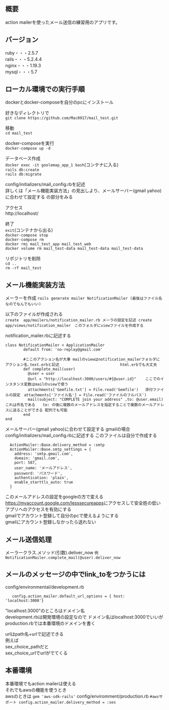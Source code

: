 ## 概要
action mailerを使ったメール送信の練習用のアプリです。

## バージョン
ruby・・・2.5.7<br>
rails・・・5.2.4.4<br>
nginx・・・1.19.3<br>
mysql・・・5.7

## ローカル環境での実行手順
dockerとdocker-composeを自分のpcにインストール

好きなディレクトリで<br>
`git clone https://github.com/Mac0917/mail_test.git`

移動<br>
`cd mail_test`

docker-composeを実行<br>
`docker-compose up -d`

データベース作成<br>
`docker exec -it goolemap_app_1 bash`(コンテナに入る)<br>
`rails db:create`<br>
`rails db:migrate`<br>

config/initializers/mail_config.rbを記述<br>
詳しくは「メール機能実装方法」の見出しより、メールサーバー(gmail yahoo)に合わせて設定する の部分をみる<br>

アクセス<br>
http://localhost/<br>

終了<br>
`exit`(コンテナから出る)<br>
`docker-compose stop`<br>
`docker-compose rm`<br>
`docker rmi mail_test_app mail_test_web`<br>
`docker volume rm mail_test-data mail_test-data mail_test-data`

リポジトリを削除<br>
`cd ..`<br>
`rm -rf mail_test`

## メール機能実装方法
メーラーを作成
`
rails generate mailer NotificationMailer (最後はファイル名なのでなんでもいい)
`

以下のファイルが作成される<br>
`
create  app/mailers/notification_mailer.rb メーラの設定を記述
create  app/views/notification_mailer　このフォルダにviewファイルを作成する
`

notification_mailer.rbに記述する
```
class NotificationMailer < ApplicationMailer
        default from: 'no-replay@gmail.com'

        #ここのアクション名が大事 mailのviewはnotification_mailerフォルダに アクション名.text.erbと記述                           html.erbでも大丈夫
        def complete_mail(user) 
          @user = user
          @url = "http://localhost:3000/users/#{@user.id}"    ここでのインスタンス変数はmailのviewで使う
          attachments['Gemfile.txt'] = File.read('Gemfile')   添付ファイルの設定　attachments['ファイル名'] = File.read('ファイルのフルパス')
          mail(subject: "COMPLETE join your address" ,to: @user.email)  これは件名である　　to: の後に複数のメールアドレスを指定することで複数のメールアドレスに送ることができる 配列でも可能 
        end
end
```

メールサーバー(gmail yahoo)に合わせて設定する gmailの場合<br>
config/initializers/mail_config.rbに記述する このファイルは自分で作成する
```
  ActionMailer::Base.delivery_method = :smtp
  ActionMailer::Base.smtp_settings = {
    address: 'smtp.gmail.com',
    domain: 'gmail.com',
    port: 587,
    user_name: 'メールアドレス',
    password: 'パスワード',
    authentication: 'plain',
    enable_starttls_auto: true
  }
```

このメールアドレスの設定をgoogleの方で変える<br>
<https://myaccount.google.com/lesssecureapps>にアクセスして安全姓の低いアプリへのアクセスを有効にする<br>
gmailでアカウント登録して自分のpcで使えるようにする<br>
gmailにアカウント登録しなかったら送れない



## メール送信処理
メーラークラス.メソッド(引数).deliver_now
``
例 NotificationMailer.complete_mail(@user).deliver_now 
``


## メールのメッセージの中でlink_toをつかうには
 config/environmental/development.rb
  ```
     config.action_mailer.default_url_options = { host: 'localhost:3000'}
  ```
 "localhost:3000"のところはドメイン名
<br>
development.rbは開発環境の設定なので
ドメイン名はlocalhost:3000でいいが
production.rbでは本番環境のドメインを書く

urlはpath名+urlで記述できる<br>
例えば<br>
sex_choice_pathだと<br>
sex_choice_urlでurlがでてくる


## 本番環境 
本番環境でもaction mailerは使える<br>
それでもawsの機能を使うとき<br>
awsのときは
`
gem 'aws-sdk-rails'
`
config/enviromment/production.rb
``
  #awsサポート
  config.action_mailer.delivery_method = :ses
``


